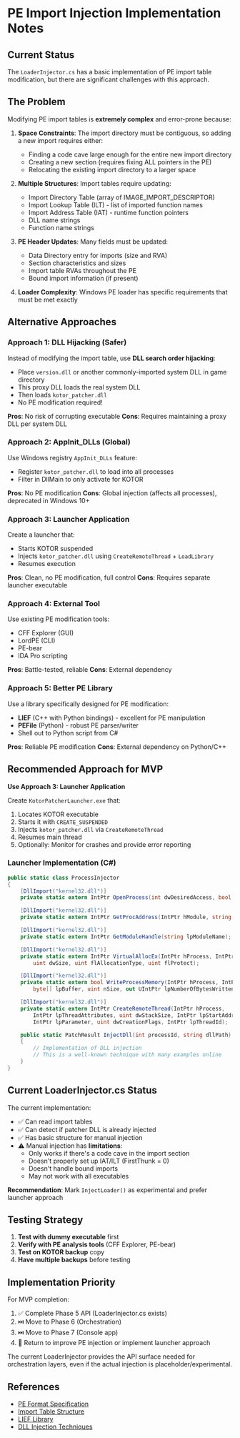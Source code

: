 # PE Import Injection Implementation Notes

## Current Status

The `LoaderInjector.cs` has a basic implementation of PE import table modification, but there are significant challenges with this approach.

## The Problem

Modifying PE import tables is **extremely complex** and error-prone because:

1. **Space Constraints**: The import directory must be contiguous, so adding a new import requires either:
   - Finding a code cave large enough for the entire new import directory
   - Creating a new section (requires fixing ALL pointers in the PE)
   - Relocating the existing import directory to a larger space

2. **Multiple Structures**: Import tables require updating:
   - Import Directory Table (array of IMAGE_IMPORT_DESCRIPTOR)
   - Import Lookup Table (ILT) - list of imported function names
   - Import Address Table (IAT) - runtime function pointers
   - DLL name strings
   - Function name strings

3. **PE Header Updates**: Many fields must be updated:
   - Data Directory entry for imports (size and RVA)
   - Section characteristics and sizes
   - Import table RVAs throughout the PE
   - Bound import information (if present)

4. **Loader Complexity**: Windows PE loader has specific requirements that must be met exactly

## Alternative Approaches

### Approach 1: DLL Hijacking (Safer)
Instead of modifying the import table, use **DLL search order hijacking**:
- Place `version.dll` or another commonly-imported system DLL in game directory
- This proxy DLL loads the real system DLL
- Then loads `kotor_patcher.dll`
- No PE modification required!

**Pros**: No risk of corrupting executable
**Cons**: Requires maintaining a proxy DLL per system DLL

### Approach 2: AppInit_DLLs (Global)
Use Windows registry `AppInit_DLLs` feature:
- Register `kotor_patcher.dll` to load into all processes
- Filter in DllMain to only activate for KOTOR

**Pros**: No PE modification
**Cons**: Global injection (affects all processes), deprecated in Windows 10+

### Approach 3: Launcher Application
Create a launcher that:
- Starts KOTOR suspended
- Injects `kotor_patcher.dll` using `CreateRemoteThread` + `LoadLibrary`
- Resumes execution

**Pros**: Clean, no PE modification, full control
**Cons**: Requires separate launcher executable

### Approach 4: External Tool
Use existing PE modification tools:
- CFF Explorer (GUI)
- LordPE (CLI)
- PE-bear
- IDA Pro scripting

**Pros**: Battle-tested, reliable
**Cons**: External dependency

### Approach 5: Better PE Library
Use a library specifically designed for PE modification:
- **LIEF** (C++ with Python bindings) - excellent for PE manipulation
- **PEFile** (Python) - robust PE parser/writer
- Shell out to Python script from C#

**Pros**: Reliable PE modification
**Cons**: External dependency on Python/C++

## Recommended Approach for MVP

**Use Approach 3: Launcher Application**

Create `KotorPatcherLauncher.exe` that:
1. Locates KOTOR executable
2. Starts it with `CREATE_SUSPENDED`
3. Injects `kotor_patcher.dll` via `CreateRemoteThread`
4. Resumes main thread
5. Optionally: Monitor for crashes and provide error reporting

### Launcher Implementation (C#)

```csharp
public static class ProcessInjector
{
    [DllImport("kernel32.dll")]
    private static extern IntPtr OpenProcess(int dwDesiredAccess, bool bInheritHandle, int dwProcessId);

    [DllImport("kernel32.dll")]
    private static extern IntPtr GetProcAddress(IntPtr hModule, string procName);

    [DllImport("kernel32.dll")]
    private static extern IntPtr GetModuleHandle(string lpModuleName);

    [DllImport("kernel32.dll")]
    private static extern IntPtr VirtualAllocEx(IntPtr hProcess, IntPtr lpAddress,
        uint dwSize, uint flAllocationType, uint flProtect);

    [DllImport("kernel32.dll")]
    private static extern bool WriteProcessMemory(IntPtr hProcess, IntPtr lpBaseAddress,
        byte[] lpBuffer, uint nSize, out UIntPtr lpNumberOfBytesWritten);

    [DllImport("kernel32.dll")]
    private static extern IntPtr CreateRemoteThread(IntPtr hProcess,
        IntPtr lpThreadAttributes, uint dwStackSize, IntPtr lpStartAddress,
        IntPtr lpParameter, uint dwCreationFlags, IntPtr lpThreadId);

    public static PatchResult InjectDll(int processId, string dllPath)
    {
        // Implementation of DLL injection
        // This is a well-known technique with many examples online
    }
}
```

## Current LoaderInjector.cs Status

The current implementation:
- ✅ Can read import tables
- ✅ Can detect if patcher DLL is already injected
- ✅ Has basic structure for manual injection
- ⚠️ Manual injection has **limitations**:
  - Only works if there's a code cave in the import section
  - Doesn't properly set up IAT/ILT (FirstThunk = 0)
  - Doesn't handle bound imports
  - May not work with all executables

**Recommendation**: Mark `InjectLoader()` as experimental and prefer launcher approach

## Testing Strategy

1. **Test with dummy executable** first
2. **Verify with PE analysis tools** (CFF Explorer, PE-bear)
3. **Test on KOTOR backup** copy
4. **Have multiple backups** before testing

## Implementation Priority

For MVP completion:

1. ✅ Complete Phase 5 API (LoaderInjector.cs exists)
2. ⏭️ Move to Phase 6 (Orchestration)
3. ⏭️ Move to Phase 7 (Console app)
4. 🔄 Return to improve PE injection or implement launcher approach

The current LoaderInjector provides the API surface needed for orchestration layers, even if the actual injection is placeholder/experimental.

## References

- [PE Format Specification](https://docs.microsoft.com/en-us/windows/win32/debug/pe-format)
- [Import Table Structure](https://0xrick.github.io/win-internals/pe3/)
- [LIEF Library](https://lief.quarkslab.com/)
- [DLL Injection Techniques](https://www.ired.team/offensive-security/code-injection-process-injection/dll-injection)
